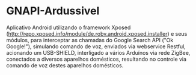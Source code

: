 # GNAPI-Ardussivel
Aplicativo Android utilizando o framework Xposed (http://repo.xposed.info/module/de.robv.android.xposed.installer) e seus módulos, para interceptar as chamadas do Google Search API ("Ok Google!"), simulando comando de voz, enviados via webservice Restful, acionando um USB-SHIELD, interligado a vários Arduínos via rede ZigBee, conectados a diversos aparelhos domésticos, resultando no controle via comando de voz destes aparelhos domésticos.
